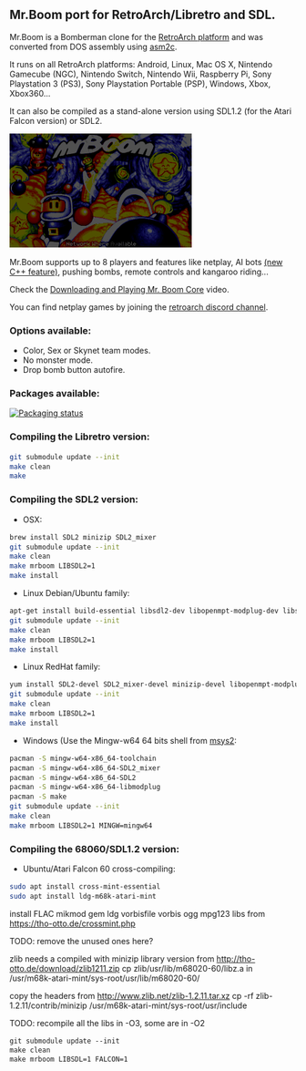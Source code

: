 ## Mr.Boom port for RetroArch/Libretro and SDL.

Mr.Boom is a Bomberman clone for the [RetroArch platform](http://www.retroarch.com) and was converted from DOS assembly using [asm2c](https://github.com/frranck/asm2c).

It runs on all RetroArch platforms: Android, Linux, Mac OS X, Nintendo Gamecube (NGC), Nintendo Switch, Nintendo Wii, Raspberry Pi, Sony Playstation 3 (PS3), Sony Playstation Portable (PSP), Windows, Xbox, Xbox360...

It can also be compiled as a stand-alone version using SDL1.2 (for the Atari Falcon version) or SDL2.

![alt tag](tests/screenshots/mrboom-5.gif)

Mr.Boom supports up to 8 players and features like netplay, AI bots [(new C++ feature)](ai/), pushing bombs, remote controls and kangaroo riding...

Check the [Downloading and Playing Mr. Boom Core](https://youtu.be/_0rw36mA9mM) video.

You can find netplay games by joining the [retroarch discord channel](https://discord.gg/011l9DB6qWt9B4bzO).

### Options available:

- Color, Sex or Skynet team modes.
- No monster mode.
- Drop bomb button autofire.

### Packages available:

[![Packaging status](https://repology.org/badge/vertical-allrepos/mrboom.svg)](https://repology.org/metapackage/mrboom)

### Compiling the Libretro version:

```sh
git submodule update --init
make clean
make
```

### Compiling the SDL2 version:
- OSX: 
```sh
brew install SDL2 minizip SDL2_mixer
git submodule update --init
make clean
make mrboom LIBSDL2=1
make install
```
- Linux Debian/Ubuntu family:
```sh
apt-get install build-essential libsdl2-dev libopenmpt-modplug-dev libsdl2-mixer-dev libminizip-dev
git submodule update --init
make clean
make mrboom LIBSDL2=1
make install
```
- Linux RedHat family:
```sh
yum install SDL2-devel SDL2_mixer-devel minizip-devel libopenmpt-modplug-devel
git submodule update --init
make clean
make mrboom LIBSDL2=1
make install
```

- Windows (Use the Mingw-w64 64 bits shell from [msys2](http://www.msys2.org/):
```sh
pacman -S mingw-w64-x86_64-toolchain
pacman -S mingw-w64-x86_64-SDL2_mixer
pacman -S mingw-w64-x86_64-SDL2
pacman -S mingw-w64-x86_64-libmodplug
pacman -S make
git submodule update --init
make clean
make mrboom LIBSDL2=1 MINGW=mingw64
```

### Compiling the 68060/SDL1.2 version: 
- Ubuntu/Atari Falcon 60 cross-compiling: 
```sh
sudo apt install cross-mint-essential
sudo apt install ldg-m68k-atari-mint
```
install FLAC mikmod gem ldg vorbisfile vorbis ogg mpg123 libs from https://tho-otto.de/crossmint.php

TODO: remove the unused ones here?

zlib needs a compiled with minizip library version from http://tho-otto.de/download/zlib1211.zip
cp zlib/usr/lib/m68020-60/libz.a  in /usr/m68k-atari-mint/sys-root/usr/lib/m68020-60/

copy the headers from http://www.zlib.net/zlib-1.2.11.tar.xz
cp -rf zlib-1.2.11/contrib/minizip /usr/m68k-atari-mint/sys-root/usr/include


TODO: recompile all the libs in -O3, some are in -O2
```
git submodule update --init
make clean
make mrboom LIBSDL=1 FALCON=1
```




